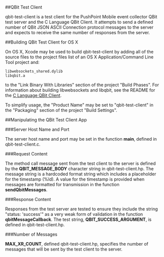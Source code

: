 ##QBit Test Client

qbit-test-client is a test client for the PushPoint Mobile event collector QBit test server and the C Language QBit Client. It attempts to send a defined number of QBit JSON ASCII Connection protocol messages to the server and expects to receive the same number of responses from the server.

##Building QBit Test Client for OS X

On OS X, Xcode may be used to build qbit-test-client by adding all of the source files to the project files list of an OS X Application/Command Line Tool project and:

    libwebsockets_shared.dylib
    libqbit.a

to the "Link Binary With Libraries" section of the project "Build Phases". For information about building libwebsockets and libqbit, see the README for the [C Language QBit Client](https://github.com/teamindra/qbit-client/tree/master/qbit-client-lib).

To simplify usage, the "Product Name" may be set to "qbit-test-client" in the "Packaging" section of the project "Build Settings".

##Manipulating the QBit Test Client App

###Server Host Name and Port

The server host name and port may be set in the function **main**, defined in qbit-test-client.c.

###Request Content

The method call message sent from the test client to the server is defined by the **QBIT_MESSAGE_BODY** character string in qbit-test-client.hp. The message string is a hardcoded format string which includes a placeholder for the timestamp (%ld). A value for the timestamp is provided when messages are formatted for transmission in the function **sendQbitMessages**.

###Response Content

Responses from the test server are tested to ensure they include the string "status: 'success'" as a very weak form of validation in the function **qbitMessageCallback**. The test string, **QBIT_SUCCESS_ARGUMENT**, is defined in qbit-test-client.hp.

###Number of Messages

**MAX_XR_COUNT**, defined qbit-test-client.hp, specifies the number of messages that will be sent by the test client to the server.
